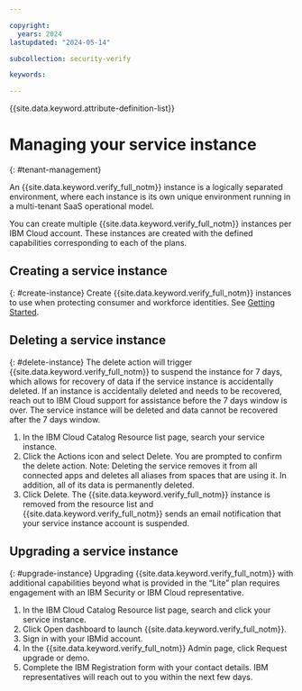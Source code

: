 ```yaml
---

copyright:
  years: 2024
lastupdated: "2024-05-14"

subcollection: security-verify

keywords: 

---
```


{{site.data.keyword.attribute-definition-list}}

# Managing your service instance
{: #tenant-management}

An {{site.data.keyword.verify_full_notm}} instance is a logically separated environment, where each instance is its own unique environment running in a multi-tenant SaaS operational model. 

You can create multiple {{site.data.keyword.verify_full_notm}} instances per IBM Cloud account. These instances are created with the defined capabilities corresponding to each of the plans. 

## Creating a service instance
{: #create-instance}
Create {{site.data.keyword.verify_full_notm}} instances to use when protecting consumer and workforce identities. 
See [Getting Started](/docs/security-verify?topic=security-verify-get-started#create).

## Deleting a service instance
{: #delete-instance}
The delete action will trigger {{site.data.keyword.verify_full_notm}} to suspend the instance for 7 days, which allows for recovery of data if the service instance is accidentally deleted. 
If an instance is accidentally deleted and needs to be recovered, reach out to IBM Cloud support for assistance before the 7 days window is over.
The service instance will be deleted and data cannot be recovered after the 7 days window.

1. In the IBM Cloud Catalog Resource list page, search your service instance.
2. Click the Actions icon and select Delete. You are prompted to confirm the delete action. Note: Deleting the service removes it from all connected apps and deletes all aliases from spaces that are using it. In addition, all of its data is permanently deleted. 
3. Click Delete. The {{site.data.keyword.verify_full_notm}} instance is removed from the resource list and {{site.data.keyword.verify_full_notm}} sends an email notification that your service instance account is suspended.

## Upgrading a service instance
{: #upgrade-instance}
Upgrading {{site.data.keyword.verify_full_notm}} with additional capabilities beyond what is provided in the “Lite” plan requires engagement with an IBM Security or IBM Cloud representative. 

1. In the IBM Cloud Catalog Resource list page, search and click your service instance. 
2. Click Open dashboard to launch {{site.data.keyword.verify_full_notm}}.
3. Sign in with your IBMid account.
4. In the {{site.data.keyword.verify_full_notm}} Admin page, click Request upgrade or demo.
5. Complete the IBM Registration form with your contact details. IBM representatives will reach out to you within the next few days.
